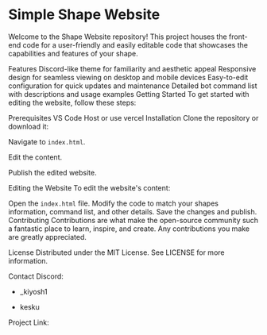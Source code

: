 # Simple Shape Website 

Welcome to the Shape Website repository! This project houses the front-end code for a user-friendly and easily editable code that showcases the capabilities and features of your shape.

Features
Discord-like theme for familiarity and aesthetic appeal
Responsive design for seamless viewing on desktop and mobile devices
Easy-to-edit configuration for quick updates and maintenance
Detailed bot command list with descriptions and usage examples
Getting Started
To get started with editing the website, follow these steps:

Prerequisites
VS Code
Host or use vercel
Installation
Clone the repository or download it:

Navigate to `index.html`.

Edit the content.

Publish the edited website.

Editing the Website
To edit the website's content:

Open the `index.html` file.
Modify the code to match your shapes information, command list, and other details.
Save the changes and publish.
Contributing
Contributions are what make the open-source community such a fantastic place to learn, inspire, and create. Any contributions you make are greatly appreciated.

License
Distributed under the MIT License. See LICENSE for more information.

Contact
Discord:

- _kiyosh1

- kesku

Project Link: 

 
